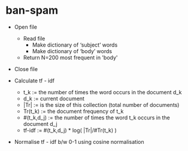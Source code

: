 ban-spam
========

- Open file
    - Read file
        - Make dictionary of ‘subject’ words
        - Make dictionary of ‘body’ words
    - Return N=200 most frequent in 'body'
- Close file

- Calculate tf - idf
    + t_k := the number of times the word occurs in the document d_k
    + d_k := current document
    + |Tr| := is the size of this collection (total number of documents)
    + Tr(t_k) := the document frequency of t_k
    + #(t_k,d_j) := the number of times the word t_k occurs in the document d_j
    + tf-idf := #(t_k,d_j) * log( |Tr|/#Tr(t_k) )
- Normalise tf - idf b/w 0-1 using cosine normalisation